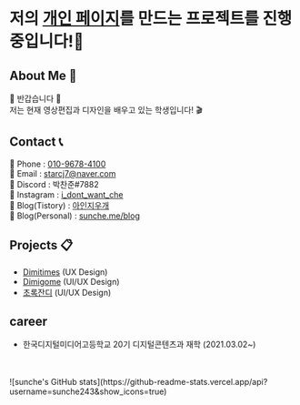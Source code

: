 # 저의 <a href="https://sunche.me/">개인 페이지</a>를 만드는 프로젝트를 진행중입니다!💪

## About Me 🔎  

🙌 반갑습니다 🙌<br>
저는 현재 영상편집과 디자인을 배우고 있는 학생입니다! 🎬

## Contact 📞

📱 Phone : <a href=tel>010-9678-4100<a><br>
📩 Email : <a href="mailto">starcj7@naver.com</a><br>
🔦 Discord : 박찬준#7882<br>
👀 Instagram : <a href="https://www.instagram.com/@i_dont_want_che/">i_dont_want_che</a><br>
📕 Blog(Tistory) : <a href="https://aineraser.tistory.com/">아인지우개<a><br>
📙 Blog(Personal) : <a href="https://sunche.me/blog">sunche.me/blog<a>
  
## Projects 📋

<ul>
<li><a href="https://dimitimes.github.io">Dimitimes</a> (UX Design)</li>
<li><a href="https://dimigo.me">Dimigome</a> (UI/UX Design)</li>
<li><a href="https://apps.apple.com/kr/app/%EC%B4%88%EB%A1%9D%EC%9E%94%EB%94%94/id1602956399" target="blank">초록잔디</a> (UI/UX Design)</li>
</ul>
  
## career 
  
<ul>
<li>한국디지털미디어고등학교 20기 디지털콘텐츠과 재학 (2021.03.02~)</li>
</ul>

<br>
<br>
![sunche's GitHub stats](https://github-readme-stats.vercel.app/api?username=sunche243&show_icons=true)
